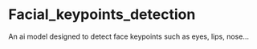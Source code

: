 # Facial_keypoints_detection
 An ai model designed to detect face keypoints such as eyes, lips, nose...
